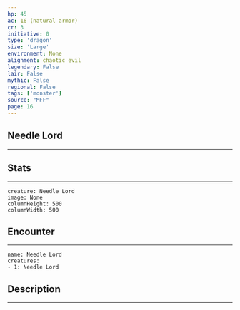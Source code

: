 ```yaml
---
hp: 45
ac: 16 (natural armor)
cr: 3
initiative: 0
type: 'dragon'    
size: 'Large'
environment: None
alignment: chaotic evil
legendary: False
lair: False
mythic: False
regional: False
tags: ['monster']
source: "MFF"
page: 16
---
```


## Needle Lord
---



## Stats
---

```statblock
creature: Needle Lord
image: None
columnHeight: 500
columnWidth: 500
```

## Encounter
---

```encounter-table
name: Needle Lord
creatures:
- 1: Needle Lord
```

## Description
---




